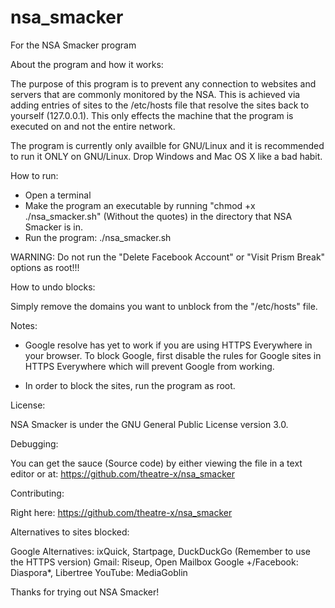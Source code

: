 nsa_smacker
===========

For the NSA Smacker program

About the program and how it works:

The purpose of this program is to prevent any connection to websites and servers that are commonly monitored by the NSA. This is achieved via adding entries of sites to the /etc/hosts file that resolve the sites back to yourself (127.0.0.1). This only effects the machine that the program is executed on and not the entire network.

The program is currently only availble for GNU/Linux and it is recommended to run it ONLY on GNU/Linux. Drop Windows and Mac OS X like a bad habit.


How to run:

- Open a terminal
- Make the program an executable by running "chmod +x ./nsa_smacker.sh" (Without the quotes) in the directory that NSA Smacker is in.
- Run the program: ./nsa_smacker.sh





WARNING: Do not run the "Delete Facebook Account" or "Visit Prism Break" options as root!!!






How to undo blocks:

Simply remove the domains you want to unblock from the "/etc/hosts" file.


Notes:

- Google resolve has yet to work if you are using HTTPS Everywhere in your browser. To block Google, first disable the rules for Google sites in HTTPS Everywhere which will prevent Google from working.

- In order to block the sites, run the program as root.


License:

NSA Smacker is under the GNU General Public License version 3.0.


Debugging:

You can get the sauce (Source code) by either viewing the file in a text editor or at: https://github.com/theatre-x/nsa_smacker

Contributing:

Right here: https://github.com/theatre-x/nsa_smacker


Alternatives to sites blocked:

Google Alternatives: ixQuick, Startpage, DuckDuckGo (Remember to use the HTTPS version)
Gmail: Riseup, Open Mailbox
Google +/Facebook: Diaspora*, Libertree
YouTube: MediaGoblin


Thanks for trying out NSA Smacker!

